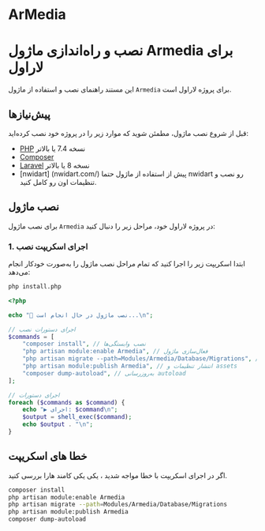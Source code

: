 # ArMedia
# نصب و راه‌اندازی ماژول Armedia برای لاراول

این مستند راهنمای نصب و استفاده از ماژول `Armedia` برای پروژه لاراول است.

## پیش‌نیازها

قبل از شروع نصب ماژول، مطمئن شوید که موارد زیر را در پروژه خود نصب کرده‌اید:
- [PHP](https://www.php.net/) نسخه 7.4 یا بالاتر
- [Composer](https://getcomposer.org/)
- [Laravel](https://laravel.com/) نسخه 8 یا بالاتر
- [nwidart] (nwidart.com/) پیش از استفاده از ماژول حتما nwidart رو نصب و تنظیمات اون رو کامل کنید.

## نصب ماژول

برای نصب ماژول `Armedia` در پروژه لاراول خود، مراحل زیر را دنبال کنید:

### 1. اجرای اسکریپت نصب

ابتدا اسکریپت زیر را اجرا کنید که تمام مراحل نصب ماژول را به‌صورت خودکار انجام می‌دهد:

```bash
php install.php
```

```php
<?php

echo "🚀 نصب ماژول در حال انجام است...\n";

// اجرای دستورات نصب
$commands = [
    "composer install", // نصب وابستگی‌ها
    "php artisan module:enable Armedia", // فعال‌سازی ماژول
    "php artisan migrate --path=Modules/Armedia/Database/Migrations", // اجرای مایگریشن‌ها
    "php artisan module:publish Armedia", // انتشار تنظیمات و assets
    "composer dump-autoload", // به‌روزرسانی autoload
];

// اجرای دستورات
foreach ($commands as $command) {
    echo "▶ اجرای: $command\n";
    $output = shell_exec($command);
    echo $output . "\n";
}
```


## خطا های اسکریپت
اگر در اجرای اسکریپت با خطا مواجه شدید ، یکی یکی کامند هارا بررسی کنید.

```bash
composer install
php artisan module:enable Armedia
php artisan migrate --path=Modules/Armedia/Database/Migrations
php artisan module:publish Armedia
composer dump-autoload
```
